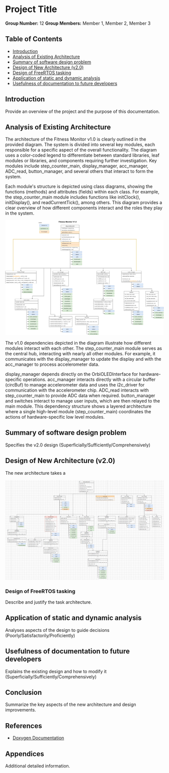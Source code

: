 # Project Title
**Group Number:** 12
**Group Members:** Member 1, Member 2, Member 3

## Table of Contents
- [Introduction](#introduction)
- [Analysis of Existing Architecture](#analysis-of-existing-architecture)
- [Summary of software design problem](#summary-of-software-design-problem)
- [Design of New Architecture (v2.0)](#design-of-new-architecture-v20)
- [Design of FreeRTOS tasking](#design-of-freertos-tasking)
- [Application of static and dynamic analysis](#application-of-static-and-dynamic-analysis)
- [Usefulness of documentation to future developers](#usefulness-of-documentation-to-future-developers)

## Introduction
Provide an overview of the project and the purpose of this documentation.

## Analysis of Existing Architecture

The architecture of the Fitness Monitor v1.0 is clearly outlined in the provided diagram. The system is divided into several key modules, each responsible for a specific aspect of the overall functionality. The diagram uses a color-coded legend to differentiate between standard libraries, leaf modules or libraries, and components requiring further investigation. Key modules include step_counter_main, display_manager, acc_manager, ADC_read, button_manager, and several others that interact to form the system.

Each module's structure is depicted using class diagrams, showing the functions (methods) and attributes (fields) within each class. For example, the step_counter_main module includes functions like initClock(), initDisplay(), and readCurrentTick(), among others. This diagram provides a clear overview of how different components interact and the roles they play in the system.

![v1.0 Architecture Diagram](system_diagram_v1.jpg)

The v1.0 dependencies depicted in the diagram illustrate how different modules interact with each other. The step_counter_main module serves as the central hub, interacting with nearly all other modules. For example, it communicates with the display_manager to update the display and with the acc_manager to process accelerometer data.

display_manager depends directly on the OrbiOLEDInterface for hardware-specific operations.
acc_manager interacts directly with a circular buffer (circBuf) to manage accelerometer data and uses the i2c_driver for communication with the accelerometer chip.
ADC_read interacts with step_counter_main to provide ADC data when required.
button_manager and switches interact to manage user inputs, which are then relayed to the main module.
This dependency structure shows a layered architecture where a single high-level module (step_counter_main) coordinates the actions of hardware-specific low level modules.


## Summary of software design problem
Specifies the v2.0 design (Superficially/Sufficiently/Comprehensively)


## Design of New Architecture (v2.0)
The new architecture takes a 

![v2.0 Architecture Diagram](system_diagram_v2.png)


### Design of FreeRTOS tasking
Describe and justify the task architecture.

<!-- ### Example Code Snippet
```c
// Example FreeRTOS task creation
xTaskCreate(TaskFunction, "TaskName", stackSize, NULL, priority, &taskHandle);

![Class Diagram](path_to_class_diagram.png) -->

## Application of static and dynamic analysis
Analyses aspects of the design to guide decisions (Poorly/Satisfactorily/Proficiently)


## Usefulness of documentation to future developers
Explains the existing design and how to modify it (Superficially/Sufficiently/Comprehensively)



## Conclusion
Summarize the key aspects of the new architecture and design improvements.

## References
- [Doxygen Documentation](https://www.doxygen.nl/)

## Appendices
Additional detailed information.
